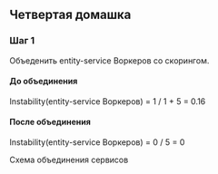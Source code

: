 ## Четвертая домашка


### Шаг 1

Объеденить entity-service Воркеров со скорингом.
#### До объединения
Instability(entity-service Воркеров) = 1 / 1 + 5 = 0.16
#### После объединения
Instability(entity-service Воркеров) = 0 / 5 = 0

Схема объединения сервисов
